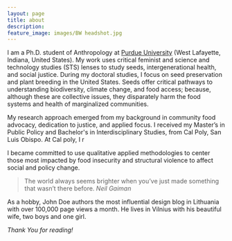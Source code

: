```yaml
---
layout: page
title: about
description: 
feature_image: images/BW headshot.jpg
---
```


I am a Ph.D. student of Anthropology at [Purdue University](https://www.cla.purdue.edu/academic/anthropology/) (West Lafayette, Indiana, United States). My work uses critical feminist and science and technology studies (STS) lenses to study seeds, intergenerational health, and social justice. During my doctoral studies, I focus on seed preservation and plant breeding in the United States. Seeds offer critical pathways to understanding biodiversity, climate change, and food access; because, although these are collective issues, they disparately harm the food systems and health of marginalized communities. 

My research approach emerged from my background in community food advocacy, dedication to justice, and applied focus. I received my Master’s in Public Policy and Bachelor's in Interdisciplinary Studies, from Cal Poly, San Luis Obispo. At Cal poly, I r


I became committed to use qualitative applied methodologies to center those most impacted by food insecurity and structural violence to affect social and policy change. 


>The world always seems brighter when you’ve just made something that wasn’t there before. <cite>Neil Gaiman</cite>

As a hobby, John Doe authors the most influential design blog in Lithuania with over 100,000 page views a month. He lives in Vilnius with his beautiful wife, two boys and one girl.

*Thank You for reading!*
